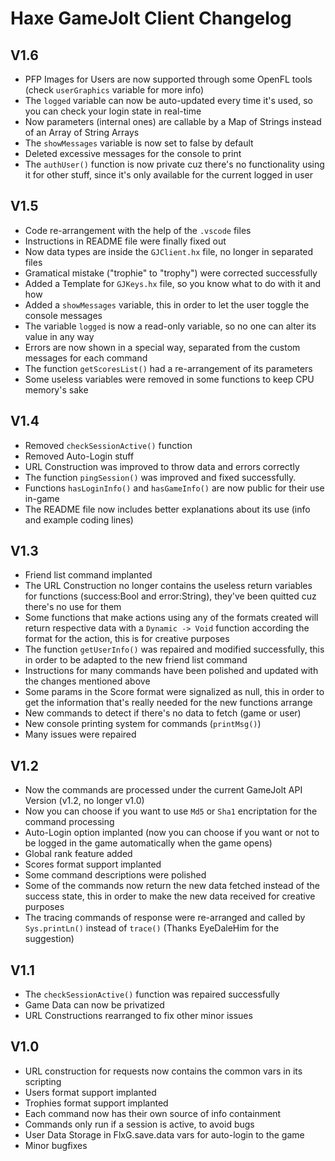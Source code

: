 # Haxe GameJolt Client Changelog

## V1.6
- PFP Images for Users are now supported through some OpenFL tools (check `userGraphics` variable for more info)
- The `logged` variable can now be auto-updated every time it's used, so you can check your login state in real-time
- Now parameters (internal ones) are callable by a Map of Strings instead of an Array of String Arrays
- The `showMessages` variable is now set to false by default
- Deleted excessive messages for the console to print
- The `authUser()` function is now private cuz there's no functionality using it for other stuff, since it's only available for the current logged in user


## V1.5
- Code re-arrangement with the help of the `.vscode` files
- Instructions in README file were finally fixed out
- Now data types are inside the `GJClient.hx` file, no longer in separated files
- Gramatical mistake ("trophie" to "trophy") were corrected successfully
- Added a Template for `GJKeys.hx` file, so you know what to do with it and how
- Added a `showMessages` variable, this in order to let the user toggle the console messages
- The variable `logged` is now a read-only variable, so no one can alter its value in any way
- Errors are now shown in a special way, separated from the custom messages for each command
- The function `getScoresList()` had a re-arrangement of its parameters
- Some useless variables were removed in some functions to keep CPU memory's sake

## V1.4
- Removed `checkSessionActive()` function
- Removed Auto-Login stuff
- URL Construction was improved to throw data and errors correctly
- The function `pingSession()` was improved and fixed successfully.
- Functions `hasLoginInfo()` and `hasGameInfo()` are now public for their use in-game
- The README file now includes better explanations about its use (info and example coding lines)

## V1.3
- Friend list command implanted
- The URL Construction no longer contains the useless return variables for functions (success:Bool and error:String), they've been quitted cuz there's no use for them
- Some functions that make actions using any of the formats created will return respective data with a `Dynamic -> Void` function according the format for the action, this is for creative purposes
- The function `getUserInfo()` was repaired and modified successfully, this in order to be adapted to the new friend list command
- Instructions for many commands have been polished and updated with the changes mentioned above
- Some params in the Score format were signalized as null, this in order to get the information that's really needed for the new functions arrange
- New commands to detect if there's no data to fetch (game or user)
- New console printing system for commands (`printMsg()`)
- Many issues were repaired

## V1.2
- Now the commands are processed under the current GameJolt API Version (v1.2, no longer v1.0)
- Now you can choose if you want to use `Md5` or `Sha1` encriptation for the command processing
- Auto-Login option implanted (now you can choose if you want or not to be logged in the game automatically when the game opens)
- Global rank feature added
- Scores format support implanted
- Some command descriptions were polished
- Some of the commands now return the new data fetched instead of the success state, this in order to make the new data received for creative purposes
- The tracing commands of response were re-arranged and called by `Sys.printLn()` instead of `trace()` (Thanks EyeDaleHim for the suggestion)

## V1.1
- The `checkSessionActive()` function was repaired successfully
- Game Data can now be privatized
- URL Constructions rearranged to fix other minor issues

## V1.0
- URL construction for requests now contains the common vars in its scripting
- Users format support implanted
- Trophies format support implanted
- Each command now has their own source of info containment
- Commands only run if a session is active, to avoid bugs
- User Data Storage in FlxG.save.data vars for auto-login to the game
- Minor bugfixes
